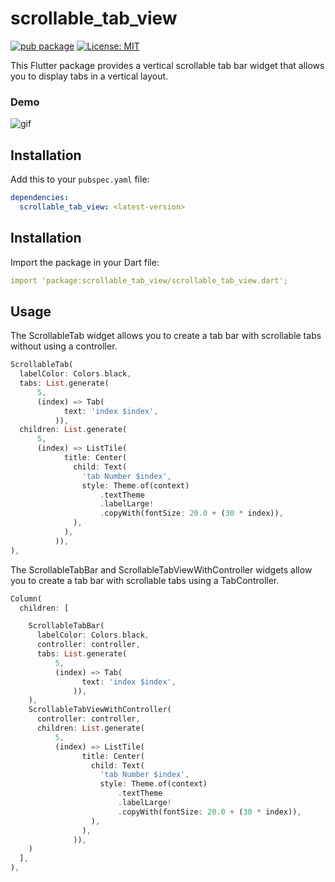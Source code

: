 # scrollable_tab_view
[![pub package](https://img.shields.io/pub/v/scrollable_tab.svg)](https://pub.dartlang.org/packages/scrollable_tab_view)
[![License: MIT](https://img.shields.io/badge/license-MIT-blue.svg)](https://opensource.org/licenses/MIT)

This Flutter package provides a vertical scrollable tab bar widget that allows you to display tabs in a vertical layout.

### Demo

![gif](https://github.com/shyamexe/scrollable_tab_view/assets/93277108/7ffe8424-097a-4b4c-8d8d-1dc62ce93448)

## Installation

Add this to your `pubspec.yaml` file:

```yaml
dependencies:
  scrollable_tab_view: <latest-version>
```

## Installation

Import the package in your Dart file:

```yaml
import 'package:scrollable_tab_view/scrollable_tab_view.dart';

```

## Usage

The ScrollableTab widget allows you to create a tab bar with scrollable tabs without using a controller.

```dart
ScrollableTab(
  labelColor: Colors.black,
  tabs: List.generate(
      5,
      (index) => Tab(
            text: 'index $index',
          )),
  children: List.generate(
      5,
      (index) => ListTile(
            title: Center(
              child: Text(
                'tab Number $index',
                style: Theme.of(context)
                    .textTheme
                    .labelLarge!
                    .copyWith(fontSize: 20.0 + (30 * index)),
              ),
            ),
          )),
),

```

The ScrollableTabBar and ScrollableTabViewWithController widgets allow you to create a tab bar with scrollable tabs using a TabController.

```dart
Column(
  children: [

    ScrollableTabBar(
      labelColor: Colors.black,
      controller: controller,
      tabs: List.generate(
          5,
          (index) => Tab(
                text: 'index $index',
              )),
    ),
    ScrollableTabViewWithController(
      controller: controller,
      children: List.generate(
          5,
          (index) => ListTile(
                title: Center(
                  child: Text(
                    'tab Number $index',
                    style: Theme.of(context)
                        .textTheme
                        .labelLarge!
                        .copyWith(fontSize: 20.0 + (30 * index)),
                  ),
                ),
              )),
    )
  ],
),
```
